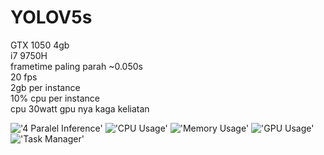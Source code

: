 # YOLOV5s   
GTX 1050 4gb   
i7 9750H   
frametime paling parah ~0.050s   
20 fps   
2gb per instance   
10% cpu per instance   
cpu 30watt gpu nya kaga keliatan   

!['4 Paralel Inference'](https://cdn.discordapp.com/attachments/917433773845528667/944300465506639903/unknown.png)
!['CPU Usage'](https://cdn.discordapp.com/attachments/917433773845528667/944300466500685854/unknown.png)
!['Memory Usage'](https://cdn.discordapp.com/attachments/917433773845528667/944300466781712394/unknown.png)
!['GPU Usage'](https://cdn.discordapp.com/attachments/917433773845528667/944300467058532352/unknown.png)
!['Task Manager'](https://cdn.discordapp.com/attachments/917433773845528667/944300467314360320/unknown.png)
